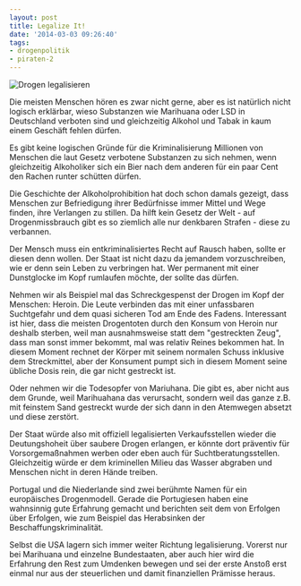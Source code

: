 ```yaml
---
layout: post
title: Legalize It!
date: '2014-03-03 09:26:40'
tags:
- drogenpolitik
- piraten-2
---
```


![Drogen legalisieren](/content/images/2014/Mar/drogenlegalisieren.jpg)

Die meisten Menschen hören es zwar nicht gerne, aber es ist natürlich nicht logisch erklärbar, wieso Substanzen wie Marihuana oder LSD in Deutschland verboten sind und gleichzeitig Alkohol und Tabak in kaum einem Geschäft fehlen dürfen.

Es gibt keine logischen Gründe für die Kriminalisierung Millionen von Menschen die laut Gesetz verbotene Substanzen zu sich nehmen, wenn gleichzeitig Alkoholiker sich ein Bier nach dem anderen für ein paar Cent den Rachen runter schütten dürfen.

Die Geschichte der Alkoholprohibition hat doch schon damals gezeigt, dass Menschen zur Befriedigung ihrer Bedürfnisse immer Mittel und Wege finden, ihre Verlangen zu stillen. Da hilft kein Gesetz der Welt - auf Drogenmissbrauch gibt es so ziemlich alle nur denkbaren Strafen - diese zu verbannen.

Der Mensch muss ein entkriminalisiertes Recht auf Rausch haben, sollte er diesen denn wollen. Der Staat ist nicht dazu da jemandem vorzuschreiben, wie er denn sein Leben zu verbringen hat. Wer permanent mit einer Dunstglocke im Kopf rumlaufen möchte, der sollte das dürfen.

Nehmen wir als Beispiel mal das Schreckgespenst der Drogen im Kopf der Menschen: Heroin. Die Leute verbinden das mit einer unfassbaren Suchtgefahr und dem quasi sicheren Tod am Ende des Fadens. Interessant ist hier, dass die meisten Drogentoten durch den Konsum von Heroin nur deshalb sterben, weil man ausnahmsweise statt dem "gestreckten Zeug", dass man sonst immer bekommt, mal was relativ Reines bekommen hat. In diesem Moment rechnet der Körper mit seinem normalen Schuss inklusive dem Streckmittel, aber der Konsument pumpt sich in diesem Moment seine übliche Dosis rein, die gar nicht gestreckt ist.

Oder nehmen wir die Todesopfer von Mariuhana. Die gibt es, aber nicht aus dem Grunde, weil Marihuahana das verursacht, sondern weil das ganze z.B. mit feinstem Sand gestreckt wurde der sich dann in den Atemwegen absetzt und diese zerstört.

Der Staat würde also mit offiziell legalisierten Verkaufsstellen wieder die Deutungshoheit über saubere Drogen erlangen, er könnte dort präventiv für Vorsorgemaßnahmen werben oder eben auch für Suchtberatungsstellen. Gleichzeitig würde er dem kriminellen Milieu das Wasser abgraben und Menschen nicht in deren Hände treiben.

Portugal und die Niederlande sind zwei berühmte Namen für ein europäisches Drogenmodell. Gerade die Portugiesen haben eine wahnsinnig gute Erfahrung gemacht und berichten seit dem von Erfolgen über Erfolgen, wie zum Beispiel das Herabsinken der Beschaffungskriminalität. 

Selbst die USA lagern sich immer weiter Richtung legalisierung. Vorerst nur bei Marihuana und einzelne Bundestaaten, aber auch hier wird die Erfahrung den Rest zum Umdenken bewegen und sei der erste Anstoß erst einmal nur aus der steuerlichen und damit finanziellen Prämisse heraus.